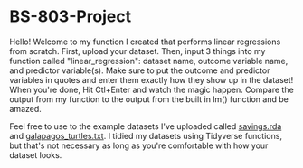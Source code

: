 # BS-803-Project
Hello! Welcome to my function I created that performs linear regressions from scratch. First, upload your dataset. Then, input 3 things into my function called "linear_regression": dataset name, outcome variable name, and predictor variable(s). Make sure to put the outcome and predictor variables in quotes and enter them exactly how they show up in the dataset! When you're done, Hit Ctl+Enter and watch the magic happen. Compare the output from my function to the output from the built in lm() function and be amazed. 

Feel free to use to the example datasets I've uploaded called [savings.rda](https://github.com/irenehsueh49/BS-803-Linear-Regression-from-Scratch/blob/main/savings.rda) and [galapagos_turtles.txt](https://github.com/irenehsueh49/BS-803-Linear-Regression-from-Scratch/blob/main/galapagos_turtles.txt). I tidied my datasets using Tidyverse functions, but that's not necessary as long as you're comfortable with how your dataset looks. 


